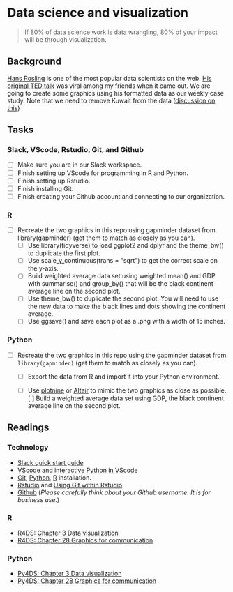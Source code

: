 # Data science and visualization

> If 80% of data science work is data wrangling, 80% of your impact will be through visualization. 

## Background

[Hans Rosling](http://www.gapminder.org/news/sad-to-announce-hans-rosling-passed-away-this-morning/) is one of the most popular data scientists on the web. [His original TED talk](https://www.ted.com/talks/hans_rosling_shows_the_best_stats_you_ve_ever_seen) was viral among my friends when it came out. We are going to create some graphics using his formatted data as our weekly case study. Note that we need to remove Kuwait from the data ([discussion on this](https://github.com/jennybc/gapminder/issues/9))

## Tasks

### Slack, VScode, Rstudio, Git, and Github

- [ ] Make sure you are in our Slack workspace.
- [ ] Finish setting up VScode for programming in R and Python.
- [ ] Finish setting up Rstudio.
- [ ] Finish installing Git.
- [ ] Finish creating your Github account and connecting to our organization.

### R

- [ ] Recreate the two graphics in this repo using gapminder dataset from library(gapminder) (get them to match as closely as you can).
    - [ ] Use library(tidyverse) to load ggplot2 and dplyr and the theme_bw() to duplicate the first plot.
    - [ ] Use scale_y_continuous(trans = "sqrt") to get the correct scale on the y-axis.
    - [ ] Build weighted average data set using weighted.mean() and GDP with summarise() and group_by() that will be the black continent average line on the second plot.
    - [ ] Use theme_bw() to duplicate the second plot. You will need to use the new data to make the black lines and dots showing the continent average.
    - [ ] Use ggsave() and save each plot as a .png with a width of 15 inches.

### Python

- [ ] Recreate the two graphics in this repo using the gapminder dataset from `library(gapminder)` (get them to match as closely as you can).
    - [ ] Export the data from R and import it into your Python environment. 
    - [ ] Use [plotnine](https://plotnine.readthedocs.io/en/stable/) or [Altair](https://altair-viz.github.io/index.html) to mimic the two graphics as close as possible.
    [ ] Build a weighted average data set using GDP, the black continent average line on the second plot.


## Readings

### Technology

- [Slack quick start guide](https://slack.com/help/articles/360059928654-How-to-use-Slack--your-quick-start-guide)
- [VScode](https://code.visualstudio.com/) and [interactive Python in VScode](https://code.visualstudio.com/docs/python/jupyter-support-py)
- [Git](https://git-scm.com/), [Python](https://www.python.org/downloads/), [R](https://cloud.r-project.org/) installation.
- [Rstudio](https://www.rstudio.com/products/rstudio/download/#download) and [Using Git within Rstudio](https://cfss.uchicago.edu/setup/git-with-rstudio/)
- [Github](https://github.com/join) (_Please carefully think about your Github username. It is for business use._)

### R

- [R4DS: Chapter 3 Data visualization](https://r4ds.had.co.nz/data-visualisation.html)
- [R4DS: Chapter 28 Graphics for communication](https://r4ds.had.co.nz/graphics-for-communication.html)

### Python

- [Py4DS: Chapter 3 Data visualization](https://byuidatascience.github.io/python4ds/data-visualisation.html)
- [Py4DS: Chapter 28 Graphics for communication](https://byuidatascience.github.io/python4ds/graphics-for-communication.html)
